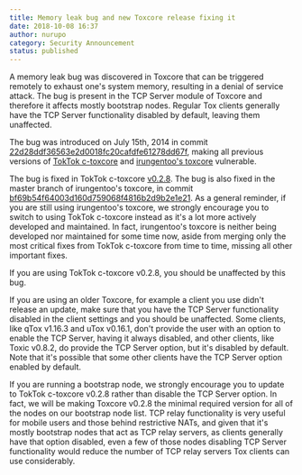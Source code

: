 ```yaml
---
title: Memory leak bug and new Toxcore release fixing it
date: 2018-10-08 16:37
author: nurupo
category: Security Announcement
status: published
---
```


A memory leak bug was discovered in Toxcore that can be triggered
remotely to exhaust one's system memory, resulting in a denial of
service attack. The bug is present in the TCP Server module of Toxcore
and therefore it affects mostly bootstrap nodes. Regular Tox clients
generally have the TCP Server functionality disabled by default, leaving
them unaffected.

The bug was introduced on July 15th, 2014 in commit
[22d28ddf36563e2d0018fc20cafdfe61278dd67f](https://github.com/TokTok/c-toxcore/commit/22d28ddf36563e2d0018fc20cafdfe61278dd67f),
making all previous versions of [TokTok
c-toxcore](https://github.com/TokTok/c-toxcore/) and [irungentoo's
toxcore](https://github.com/irungentoo/toxcore) vulnerable.

The bug is fixed in TokTok c-toxcore
[v0.2.8](https://github.com/TokTok/c-toxcore/releases/tag/v0.2.8). The
bug is also fixed in the master branch of irungentoo's toxcore, in
commit
[bf69b54f64003d160d759068f4816b2d9b2e1e21](https://github.com/irungentoo/toxcore/commit/bf69b54f64003d160d759068f4816b2d9b2e1e21).
As a general reminder, if you are still using irungentoo's toxcore, we
strongly encourage you to switch to using TokTok c-toxcore instead as
it's a lot more actively developed and maintained. In fact, irungentoo's
toxcore is neither being developed nor maintained for some time now,
aside from merging only the most critical fixes from TokTok c-toxcore
from time to time, missing all other important fixes.

If you are using TokTok c-toxcore v0.2.8, you should be unaffected by
this bug.

If you are using an older Toxcore, for example a client you use didn't
release an update, make sure that you have the TCP Server functionality
disabled in the client settings and you should be unaffected. Some
clients, like qTox v1.16.3 and uTox v0.16.1, don't provide the user with
an option to enable the TCP Server, having it always disabled, and other
clients, like Toxic v0.8.2, do provide the TCP Server option, but it's
disabled by default. Note that it's possible that some other clients
have the TCP Server option enabled by default.

If you are running a bootstrap node, we strongly encourage you to update
to TokTok c-toxcore v0.2.8 rather than disable the TCP Server option. In
fact, we will be making Toxcore v0.2.8 the minimal required version for
all of the nodes on our bootstrap node list. TCP relay functionality is
very useful for mobile users and those behind restrictive NATs, and
given that it's mostly bootstrap nodes that act as TCP relay servers, as
clients generally have that option disabled, even a few of those nodes
disabling TCP Server functionality would reduce the number of TCP relay
servers Tox clients can use considerably.
